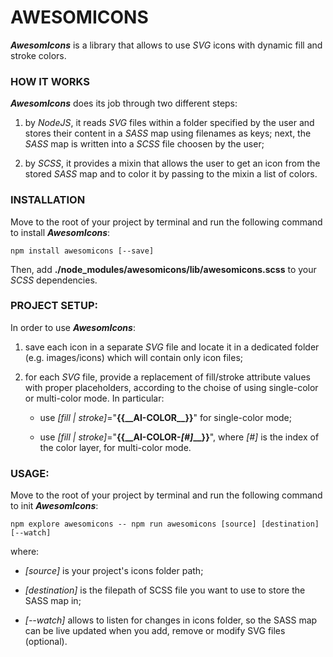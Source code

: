 # AWESOMICONS
__*AwesomIcons*__ is a library that allows to use *SVG* icons with dynamic fill and stroke colors.

### HOW IT WORKS
__*AwesomIcons*__ does its job through two different steps:

1. by *NodeJS*, it reads *SVG* files within a folder specified by the user and stores their content in a *SASS* map using filenames as keys; next, the *SASS* map is written into a *SCSS* file choosen by the user;

2. by *SCSS*, it provides a mixin that allows the user to get an icon from the stored *SASS* map and to color it by passing to the mixin a list of colors.

### INSTALLATION
Move to the root of your project by terminal and run the following command to install __*AwesomIcons*__:

    npm install awesomicons [--save]

Then, add __./node_modules/awesomicons/lib/awesomicons.scss__ to your *SCSS* dependencies.

### PROJECT SETUP:
In order to use __*AwesomIcons*__:

1. save each icon in a separate *SVG* file and locate it in a dedicated folder (e.g. images/icons) which will contain only icon files;

2. for each *SVG* file, provide a replacement of fill/stroke attribute values with proper placeholders, according to the choise of using single-color or multi-color mode. In particular:

    - use *[fill | stroke]*="__{{\_\_AI-COLOR\_\_}}__" for single-color mode;

    - use *[fill | stroke]*="__{{\_\_AI-COLOR-*[#]*\_\_}}__", where *[#]* is the index of the color layer, for multi-color mode.

### USAGE:
Move to the root of your project by terminal and run the following command to init __*AwesomIcons*__:

    npm explore awesomicons -- npm run awesomicons [source] [destination] [--watch]

where:

- *[source]* is your project's icons folder path;

- *[destination]* is the filepath of SCSS file you want to use to store the SASS map in;

- *[--watch]* allows to listen for changes in icons folder, so the SASS map can be live updated when you add, remove or modify SVG files (optional).
